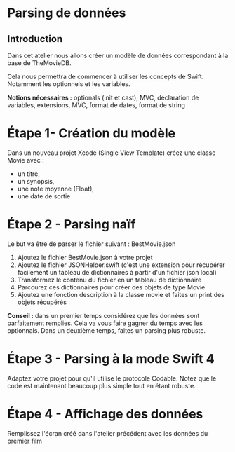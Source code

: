 # Parsing de données

## Introduction

Dans cet atelier nous allons créer un modèle de données correspondant à la base de TheMovieDB.

Cela nous permettra de commencer à utiliser les concepts de Swift. Notamment les optionnels et les variables.

**Notions nécessaires :** optionals \(init et cast\), MVC, déclaration de variables, extensions, MVC, format de dates, format de string

# Étape 1- Création du modèle

Dans un nouveau projet Xcode \(Single View Template\) créez une classe Movie avec :

* un titre,
* un synopsis,
* une note moyenne \(Float\),
* une date de sortie

# Étape 2 - Parsing naïf

Le but va être de parser le fichier suivant : BestMovie.json

1. Ajoutez le fichier BestMovie.json à votre projet 
2. Ajoutez le fichier JSONHelper.swift \(c'est une extension pour récupérer facilement un tableau de dictionnaires à partir d'un fichier json local\)
3. Transformez le contenu du fichier en un tableau de dictionnaire
4. Parcourez ces dictionnaires pour créer des objets de type Movie
5. Ajoutez une fonction description à la classe movie et faites un print des objets récupérés

**Conseil :** dans un premier temps considérez que les données sont parfaitement remplies. Cela va vous faire gagner du temps avec les optionnals. Dans un deuxième temps, faites un parsing plus robuste.

# Étape 3 - Parsing à la mode Swift 4

Adaptez votre projet pour qu'il utilise le protocole Codable. Notez que le code est maintenant beaucoup plus simple tout en étant robuste.

# Étape 4 - Affichage des données

Remplissez l'écran créé dans l'atelier précédent avec les données du premier film

